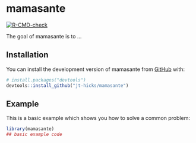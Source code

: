 
# mamasante

<!-- badges: start -->
[![R-CMD-check](https://github.com/jt-hicks/mamasante/actions/workflows/R-CMD-check.yaml/badge.svg)](https://github.com/jt-hicks/mamasante/actions/workflows/R-CMD-check.yaml)
<!-- badges: end -->

The goal of mamasante is to ...

## Installation

You can install the development version of mamasante from [GitHub](https://github.com/) with:

``` r
# install.packages("devtools")
devtools::install_github("jt-hicks/mamasante")
```

## Example

This is a basic example which shows you how to solve a common problem:

``` r
library(mamasante)
## basic example code
```


